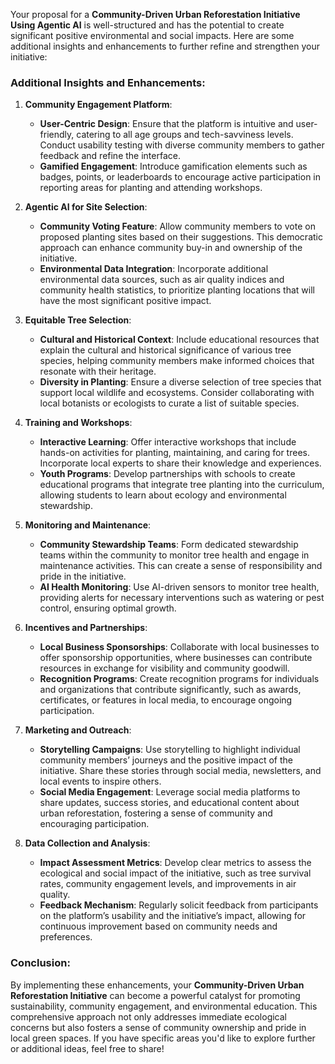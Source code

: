 Your proposal for a **Community-Driven Urban Reforestation Initiative Using Agentic AI** is well-structured and has the potential to create significant positive environmental and social impacts. Here are some additional insights and enhancements to further refine and strengthen your initiative:

### Additional Insights and Enhancements:

1. **Community Engagement Platform**:
   - **User-Centric Design**: Ensure that the platform is intuitive and user-friendly, catering to all age groups and tech-savviness levels. Conduct usability testing with diverse community members to gather feedback and refine the interface.
   - **Gamified Engagement**: Introduce gamification elements such as badges, points, or leaderboards to encourage active participation in reporting areas for planting and attending workshops.

2. **Agentic AI for Site Selection**:
   - **Community Voting Feature**: Allow community members to vote on proposed planting sites based on their suggestions. This democratic approach can enhance community buy-in and ownership of the initiative.
   - **Environmental Data Integration**: Incorporate additional environmental data sources, such as air quality indices and community health statistics, to prioritize planting locations that will have the most significant positive impact.

3. **Equitable Tree Selection**:
   - **Cultural and Historical Context**: Include educational resources that explain the cultural and historical significance of various tree species, helping community members make informed choices that resonate with their heritage.
   - **Diversity in Planting**: Ensure a diverse selection of tree species that support local wildlife and ecosystems. Consider collaborating with local botanists or ecologists to curate a list of suitable species.

4. **Training and Workshops**:
   - **Interactive Learning**: Offer interactive workshops that include hands-on activities for planting, maintaining, and caring for trees. Incorporate local experts to share their knowledge and experiences.
   - **Youth Programs**: Develop partnerships with schools to create educational programs that integrate tree planting into the curriculum, allowing students to learn about ecology and environmental stewardship.

5. **Monitoring and Maintenance**:
   - **Community Stewardship Teams**: Form dedicated stewardship teams within the community to monitor tree health and engage in maintenance activities. This can create a sense of responsibility and pride in the initiative.
   - **AI Health Monitoring**: Use AI-driven sensors to monitor tree health, providing alerts for necessary interventions such as watering or pest control, ensuring optimal growth.

6. **Incentives and Partnerships**:
   - **Local Business Sponsorships**: Collaborate with local businesses to offer sponsorship opportunities, where businesses can contribute resources in exchange for visibility and community goodwill.
   - **Recognition Programs**: Create recognition programs for individuals and organizations that contribute significantly, such as awards, certificates, or features in local media, to encourage ongoing participation.

7. **Marketing and Outreach**:
   - **Storytelling Campaigns**: Use storytelling to highlight individual community members’ journeys and the positive impact of the initiative. Share these stories through social media, newsletters, and local events to inspire others.
   - **Social Media Engagement**: Leverage social media platforms to share updates, success stories, and educational content about urban reforestation, fostering a sense of community and encouraging participation.

8. **Data Collection and Analysis**:
   - **Impact Assessment Metrics**: Develop clear metrics to assess the ecological and social impact of the initiative, such as tree survival rates, community engagement levels, and improvements in air quality.
   - **Feedback Mechanism**: Regularly solicit feedback from participants on the platform’s usability and the initiative’s impact, allowing for continuous improvement based on community needs and preferences.

### Conclusion:
By implementing these enhancements, your **Community-Driven Urban Reforestation Initiative** can become a powerful catalyst for promoting sustainability, community engagement, and environmental education. This comprehensive approach not only addresses immediate ecological concerns but also fosters a sense of community ownership and pride in local green spaces. If you have specific areas you'd like to explore further or additional ideas, feel free to share!